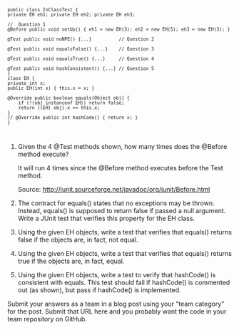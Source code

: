 <code>

    public class InClassTest {
    private EH eh1; private EH eh2; private EH eh3;

    //  Question 1
    @Before public void setUp() { eh1 = new EH(3); eh2 = new EH(5); eh3 = new EH(3); }

    @Test public void noNPE() {...}          // Question 2

    @Test public void equalsFalse() {...}    // Question 3

    @Test public void equalsTrue() {...}     // Question 4

    @Test public void hashConsistent() {...} // Question 5
    }
    class EH {
    private int x;
    public EH(int x) { this.x = x; }

    @Override public boolean equals(Object obj) {
        if (!(obj instanceof EH)) return false;
        return ((EH) obj).x == this.x;
    }
    // @Override public int hashCode() { return x; }
    }

</code>

1. Given the 4 @Test methods shown, how many times does the @Before method execute?

    It will run 4 times since the @Before method executes before the Test method.
    
    Source: http://junit.sourceforge.net/javadoc/org/junit/Before.html 

2. The contract for equals() states that no exceptions may be thrown. Instead, equals() is supposed to return false if passed a null argument. Write a JUnit test that verifies this property for the EH class.

4. Using the given EH objects, write a test that verifies that equals() returns false if the objects are, in fact, not equal.

5. Using the given EH objects, write a test that verifies that equals() returns true if the objects are, in fact, equal.

6. Using the given EH objects, write a test to verify that hashCode() is consistent with equals. This test should fail if hashCode() is commented out (as shown), but pass if hashCode() is implemented.

Submit your answers as a team in a blog post using your "team category" for the post. Submit that URL here and you probably want the code in your team repository on GitHub.